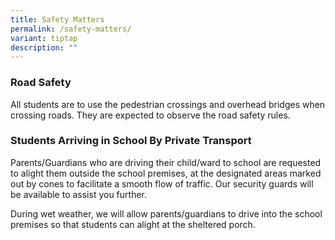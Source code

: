 ```yaml
---
title: Safety Matters
permalink: /safety-matters/
variant: tiptap
description: ""
---
```

<h3>Road Safety</h3>
<p>All students are to use the pedestrian crossings and overhead bridges
when crossing roads. They are expected to observe the road safety rules.</p>
<h3>Students Arriving in School By Private Transport</h3>
<p>Parents/Guardians who are driving their child/ward to school are requested
to alight them outside the school premises, at the designated areas marked
out by cones to facilitate a smooth flow of traffic. Our security guards
will be available to assist you further.</p>
<p>During wet weather, we will allow parents/guardians to drive into the
school premises so that students can alight at the sheltered porch.</p>
<p></p>